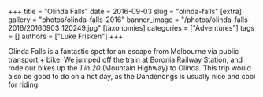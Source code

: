 +++
title = "Olinda Falls"
date = 2016-09-03
slug = "olinda-falls"
[extra]
gallery = "photos/olinda-falls-2016"
banner_image = "/photos/olinda-falls-2016/20160903_120249.jpg"
[taxonomies]
categories = ["Adventures"]
tags = []
authors = ["Luke Frisken"]
+++

Olinda Falls is a fantastic spot for an escape from Melbourne via public
transport + bike. We jumped off the train at Boronia Railway Station,
and rode our bikes up the *1 in 20* (Mountain Highway) to Olinda. This
trip would also be good to do on a hot day, as the Dandenongs is usually
nice and cool for riding.
